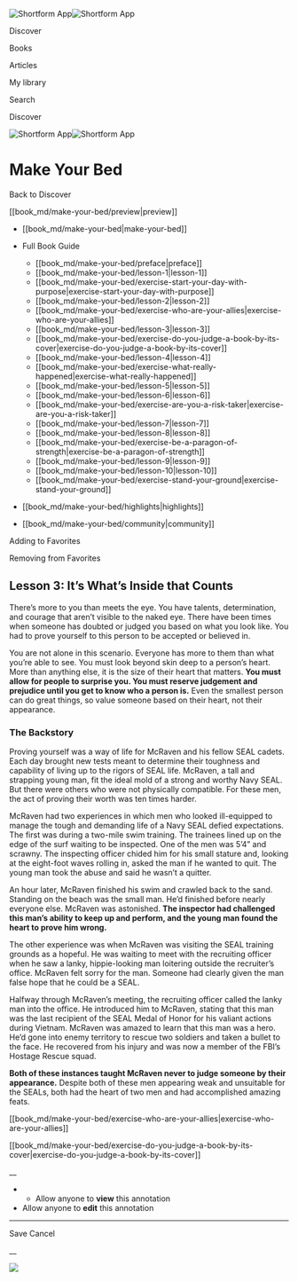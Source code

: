 ![Shortform App](/img/logo.36a2399e.svg)![Shortform App](/img/logo-dark.70c1b072.svg)

Discover

Books

Articles

My library

Search

Discover

![Shortform App](/img/logo.36a2399e.svg)![Shortform App](/img/logo-dark.70c1b072.svg)

# Make Your Bed

Back to Discover

[[book_md/make-your-bed/preview|preview]]

  * [[book_md/make-your-bed|make-your-bed]]
  * Full Book Guide

    * [[book_md/make-your-bed/preface|preface]]
    * [[book_md/make-your-bed/lesson-1|lesson-1]]
    * [[book_md/make-your-bed/exercise-start-your-day-with-purpose|exercise-start-your-day-with-purpose]]
    * [[book_md/make-your-bed/lesson-2|lesson-2]]
    * [[book_md/make-your-bed/exercise-who-are-your-allies|exercise-who-are-your-allies]]
    * [[book_md/make-your-bed/lesson-3|lesson-3]]
    * [[book_md/make-your-bed/exercise-do-you-judge-a-book-by-its-cover|exercise-do-you-judge-a-book-by-its-cover]]
    * [[book_md/make-your-bed/lesson-4|lesson-4]]
    * [[book_md/make-your-bed/exercise-what-really-happened|exercise-what-really-happened]]
    * [[book_md/make-your-bed/lesson-5|lesson-5]]
    * [[book_md/make-your-bed/lesson-6|lesson-6]]
    * [[book_md/make-your-bed/exercise-are-you-a-risk-taker|exercise-are-you-a-risk-taker]]
    * [[book_md/make-your-bed/lesson-7|lesson-7]]
    * [[book_md/make-your-bed/lesson-8|lesson-8]]
    * [[book_md/make-your-bed/exercise-be-a-paragon-of-strength|exercise-be-a-paragon-of-strength]]
    * [[book_md/make-your-bed/lesson-9|lesson-9]]
    * [[book_md/make-your-bed/lesson-10|lesson-10]]
    * [[book_md/make-your-bed/exercise-stand-your-ground|exercise-stand-your-ground]]
  * [[book_md/make-your-bed/highlights|highlights]]
  * [[book_md/make-your-bed/community|community]]



Adding to Favorites 

Removing from Favorites 

## Lesson 3: It’s What’s Inside that Counts

There’s more to you than meets the eye. You have talents, determination, and courage that aren’t visible to the naked eye. There have been times when someone has doubted or judged you based on what you look like. You had to prove yourself to this person to be accepted or believed in.

You are not alone in this scenario. Everyone has more to them than what you’re able to see. You must look beyond skin deep to a person’s heart. More than anything else, it is the size of their heart that matters. **You must allow for people to surprise you. You must reserve judgement and prejudice until you get to know who a person is.** Even the smallest person can do great things, so value someone based on their heart, not their appearance.

### The Backstory

Proving yourself was a way of life for McRaven and his fellow SEAL cadets. Each day brought new tests meant to determine their toughness and capability of living up to the rigors of SEAL life. McRaven, a tall and strapping young man, fit the ideal mold of a strong and worthy Navy SEAL. But there were others who were not physically compatible. For these men, the act of proving their worth was ten times harder.

McRaven had two experiences in which men who looked ill-equipped to manage the tough and demanding life of a Navy SEAL defied expectations. The first was during a two-mile swim training. The trainees lined up on the edge of the surf waiting to be inspected. One of the men was 5’4” and scrawny. The inspecting officer chided him for his small stature and, looking at the eight-foot waves rolling in, asked the man if he wanted to quit. The young man took the abuse and said he wasn’t a quitter.

An hour later, McRaven finished his swim and crawled back to the sand. Standing on the beach was the small man. He’d finished before nearly everyone else. McRaven was astonished. **The inspector had challenged this man’s ability to keep up and perform, and the young man found the heart to prove him wrong.**

The other experience was when McRaven was visiting the SEAL training grounds as a hopeful. He was waiting to meet with the recruiting officer when he saw a lanky, hippie-looking man loitering outside the recruiter’s office. McRaven felt sorry for the man. Someone had clearly given the man false hope that he could be a SEAL.

Halfway through McRaven’s meeting, the recruiting officer called the lanky man into the office. He introduced him to McRaven, stating that this man was the last recipient of the SEAL Medal of Honor for his valiant actions during Vietnam. McRaven was amazed to learn that this man was a hero. He’d gone into enemy territory to rescue two soldiers and taken a bullet to the face. He recovered from his injury and was now a member of the FBI’s Hostage Rescue squad.

**Both of these instances taught McRaven never to judge someone by their appearance.** Despite both of these men appearing weak and unsuitable for the SEALs, both had the heart of two men and had accomplished amazing feats.

[[book_md/make-your-bed/exercise-who-are-your-allies|exercise-who-are-your-allies]]

[[book_md/make-your-bed/exercise-do-you-judge-a-book-by-its-cover|exercise-do-you-judge-a-book-by-its-cover]]

__

  *   * Allow anyone to **view** this annotation
  * Allow anyone to **edit** this annotation



* * *

Save Cancel

__




![](https://bat.bing.com/action/0?ti=56018282&Ver=2&mid=ebd9d347-9209-464f-810c-500482de5ecd&sid=f30c5e70639211ee87d33f0876d93783&vid=f30c9700639211eeb3a75d830392c94f&vids=0&msclkid=N&pi=0&lg=en-US&sw=800&sh=600&sc=24&nwd=1&tl=Shortform%20%7C%20Make%20Your%20Bed&p=https%3A%2F%2Fwww.shortform.com%2Fapp%2Fbook%2Fmake-your-bed%2Flesson-3&r=&lt=422&evt=pageLoad&sv=1&rn=663598)

